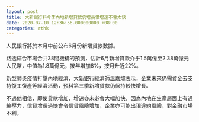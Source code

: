 ```yaml
---
layout: post
title: 大新銀行料今季內地新增貸款仍增長惟增速不會太快
date: 2020-07-10 12:36:56.000000000 +08:00
categories: rthk
---
```


人民銀行將於本月中前公布6月份新增貸款數據。

路透綜合市場合共38間機構的預測，估計6月新增貸款介乎1.5萬億至2.38萬億元人民幣，中值為1.8萬億元，按年增加8%，按月升近22%。

新型肺炎疫情打擊內地經濟，大新銀行經濟師溫嘉煒表示，企業未來仍需資金去支持復工復產等經濟活動，預料第三季新增貸款仍保持較快增長。

不過他相信，即使貸款增加，增速亦未必會大幅加快，因為內地在生產層面上有通縮壓力，信貸增長過快會令信貸風險增加，企業亦可能出現違約風險，對金融市場不利。
